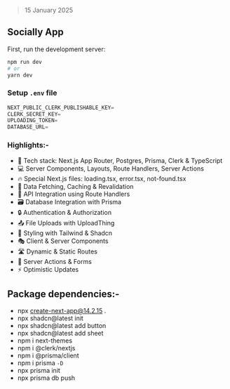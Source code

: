 > 15 January 2025

## Socially App

First, run the development server:

```bash
npm run dev
# or
yarn dev
```

### Setup `.env` file

```js
NEXT_PUBLIC_CLERK_PUBLISHABLE_KEY=
CLERK_SECRET_KEY=
UPLOADING_TOKEN=
DATABASE_URL=
```

### Highlights:-

- 🚀 Tech stack: Next.js App Router, Postgres, Prisma, Clerk & TypeScript
- 💻 Server Components, Layouts, Route Handlers, Server Actions
- 🔥 Special Next.js files: loading.tsx, error.tsx, not-found.tsx
- 🔄 Data Fetching, Caching & Revalidation
- 📡 API Integration using Route Handlers
- 🗃️ Database Integration with Prisma
- 🔒 Authentication & Authorization
- 📤 File Uploads with UploadThing
- 🎨 Styling with Tailwind & Shadcn
- 🎭 Client & Server Components
- 🛣️ Dynamic & Static Routes
- 🚀 Server Actions & Forms
- ⚡ Optimistic Updates

## Package dependencies:-

- npx create-next-app@14.2.15 .
- npx shadcn@latest init
- npx shadcn@latest add button
- npx shadcn@latest add sheet
- npm i next-themes
- npm i @clerk/nextjs
- npm i @prisma/client
- npm i prisma `-D`
- npx prisma init
- npx prisma db push
